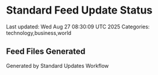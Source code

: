 # Standard Feed Update Status
Last updated: Wed Aug 27 08:30:09 UTC 2025
Categories: technology,business,world

## Feed Files Generated

Generated by Standard Updates Workflow
